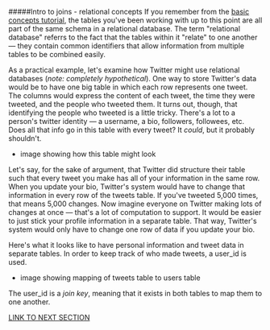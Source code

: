 #####Intro to joins - relational concepts
If you remember from the [basic concepts tutorial](LINK), the tables you've been working with up to this point are all part of the same schema in a relational database. The term "relational database" referrs to the fact that the tables within it "relate" to one another &mdash; they contain common identifiers that allow information from multiple tables to be combined easily.

As a practical example, let's examine how Twitter might use relational databases (*note: completely hypothetical*). One way to store Twitter's data would be to have one big table in which each row represents one tweet. The columns would express the content of each tweet, the time they were tweeted, and the people who tweeted them. It turns out, though, that identifying the people who tweeted is a little tricky. There's a lot to a person's twitter identity &mdash; a username, a bio, followers, followees, etc. Does all that info go in this table with every tweet? It *could*, but it probably shouldn't.

* image showing how this table might look

Let's say, for the sake of argument, that Twitter did structure their table such that every tweet you make has all of your information in the same row. When you update your bio, Twitter's system would have to change that information in every row of the tweets table. If you've tweeted 5,000 times, that means 5,000 changes. Now imagine everyone on Twitter making lots of changes at once &mdash; that's a lot of computation to support. It would be easier to just stick your profile information in a separate table. That way, Twitter's system would only have to change one row of data if you update your bio.

Here's what it looks like to have personal information and tweet data in separate tables. In order to keep track of who made tweets, a user_id is used.

* image showing mapping of tweets table to users table

The user_id is a *join key*, meaning that it exists in both tables to map them to one another.

[LINK TO NEXT SECTION](LINK)